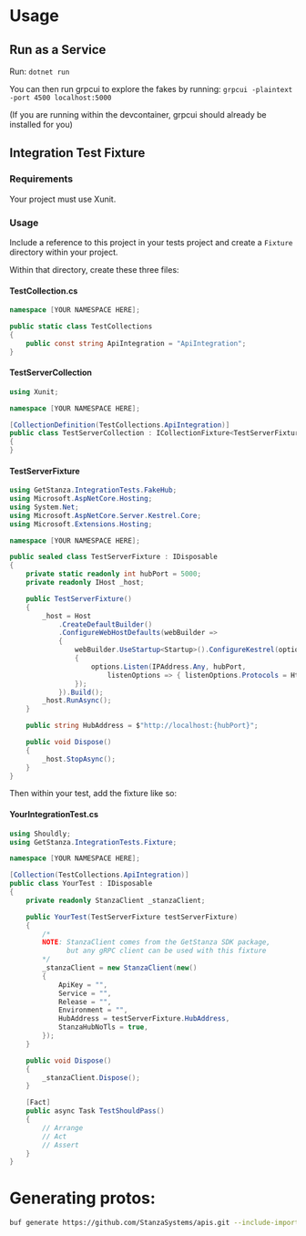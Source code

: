# Usage
## Run as a Service
Run: `dotnet run`

You can then run grpcui to explore the fakes by running: 
`grpcui -plaintext -port 4500 localhost:5000`

(If you are running within the devcontainer, grpcui should already be installed for you)

## Integration Test Fixture
### Requirements
Your project must use Xunit.

### Usage
Include a reference to this project in your tests project and create a `Fixture` directory within your project.

Within that directory, create these three files:

#### TestCollection.cs
```cs
namespace [YOUR NAMESPACE HERE];

public static class TestCollections
{
    public const string ApiIntegration = "ApiIntegration";
}
```
#### TestServerCollection
```cs
using Xunit;

namespace [YOUR NAMESPACE HERE];

[CollectionDefinition(TestCollections.ApiIntegration)]
public class TestServerCollection : ICollectionFixture<TestServerFixture>
{
}
```
#### TestServerFixture
```cs
using GetStanza.IntegrationTests.FakeHub;
using Microsoft.AspNetCore.Hosting;
using System.Net;
using Microsoft.AspNetCore.Server.Kestrel.Core;
using Microsoft.Extensions.Hosting;

namespace [YOUR NAMESPACE HERE];

public sealed class TestServerFixture : IDisposable
{
    private static readonly int hubPort = 5000;
    private readonly IHost _host;

    public TestServerFixture()
    {
        _host = Host
            .CreateDefaultBuilder()
            .ConfigureWebHostDefaults(webBuilder =>
            {
                webBuilder.UseStartup<Startup>().ConfigureKestrel(options =>
                {
                    options.Listen(IPAddress.Any, hubPort,
                        listenOptions => { listenOptions.Protocols = HttpProtocols.Http2; });
                });
            }).Build();
        _host.RunAsync();
    }

    public string HubAddress = $"http://localhost:{hubPort}";

    public void Dispose()
    {
        _host.StopAsync();
    }
}
```
Then within your test, add the fixture like so:
#### YourIntegrationTest.cs
```cs
using Shouldly;
using GetStanza.IntegrationTests.Fixture;

namespace [YOUR NAMESPACE HERE];

[Collection(TestCollections.ApiIntegration)]
public class YourTest : IDisposable
{
    private readonly StanzaClient _stanzaClient;

    public YourTest(TestServerFixture testServerFixture)
    {
        /*
        NOTE: StanzaClient comes from the GetStanza SDK package,
              but any gRPC client can be used with this fixture
        */
        _stanzaClient = new StanzaClient(new()
        {
            ApiKey = "",
            Service = "",
            Release = "",
            Environment = "",
            HubAddress = testServerFixture.HubAddress,
            StanzaHubNoTls = true,
        });
    }

    public void Dispose()
    {
        _stanzaClient.Dispose();
    }

    [Fact]
    public async Task TestShouldPass()
    {
        // Arrange
        // Act
        // Assert
    }
}
```
# Generating protos:
```sh
buf generate https://github.com/StanzaSystems/apis.git --include-imports
```

